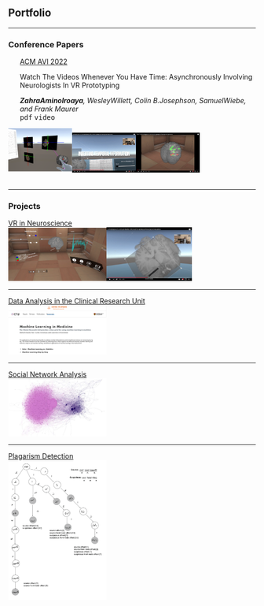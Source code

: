 
## Portfolio

---
### Conference Papers
<div display="inline-block;">
<div><ul style="list-style: none;">
<li><li><u>ACM AVI 2022</u></li>
<li><p>Watch The Videos Whenever You Have Time: Asynchronously Involving Neurologists In VR Prototyping</p></li></li>
<li><i><b>ZahraAminolroaya</b>, WesleyWillett, Colin B.Josephson, SamuelWiebe, and Frank Maurer</i></li>
<li><kbd>pdf</kbd>
<kbd>video</kbd></li></ul></div>
<div><img src="images/1.png" width=130 height=90/><img src="images/2.png" width=130/><img src="images/3.png" width=130/></div></div>
<br>
 
---
### Projects

[VR in Neuroscience](/sample_page)
<br>
<img src="images/EPES1.PNG" width=200/><img src="images/EPES2.png" width=174/>

---
[Data Analysis in the Clinical Research Unit](/pdf/sample_presentation.pdf)
<br>
<img src="images/CRU1.png" width=200/>

---
[Social Network Analysis](/pdf/sample_presentation.pdf)
<br>
<img src="images/SNA.png" width=200/>

---
[Plagarism Detection](/pdf/sample_presentation.pdf)
<br>
<img src="images/plag.png" width=200/>


